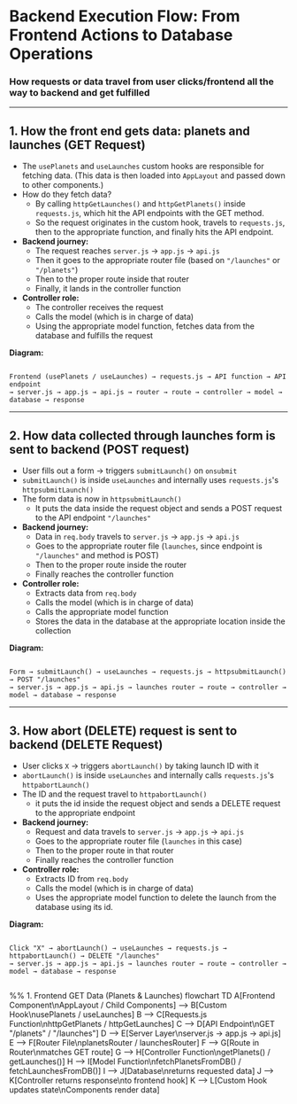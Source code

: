 # Backend Execution Flow: From Frontend Actions to Database Operations

### How requests or data travel from user clicks/frontend all the way to backend and get fulfilled

---

## 1. How the front end gets data: planets and launches (GET Request)

- The `usePlanets` and `useLaunches` custom hooks are responsible for fetching data. (This data is then loaded into `AppLayout` and passed down to other components.)
- How do they fetch data?
  - By calling `httpGetLaunches()` and `httpGetPlanets()` inside `requests.js`, which hit the API endpoints with the GET method.
  - So the request originates in the custom hook, travels to `requests.js`, then to the appropriate function, and finally hits the API endpoint.
- **Backend journey:**
  - The request reaches `server.js` → `app.js` → `api.js`
  - Then it goes to the appropriate router file (based on `"/launches"` or `"/planets"`)
  - Then to the proper route inside that router
  - Finally, it lands in the controller function
- **Controller role:**
  - The controller receives the request
  - Calls the model (which is in charge of data)
  - Using the appropriate model function, fetches data from the database and fulfills the request

**Diagram:**

```

Frontend (usePlanets / useLaunches) → requests.js → API function → API endpoint
→ server.js → app.js → api.js → router → route → controller → model → database → response

```

---

## 2. How data collected through launches form is sent to backend (POST request)

- User fills out a form → triggers `submitLaunch()` on `onsubmit`
- `submitLaunch()` is inside `useLaunches` and internally uses `requests.js`'s `httpsubmitLaunch()`
- The form data is now in `httpsubmitLaunch()`
  - It puts the data inside the request object and sends a POST request to the API endpoint `"/launches"`
- **Backend journey:**
  - Data in `req.body` travels to `server.js` → `app.js` → `api.js`
  - Goes to the appropriate router file (`launches`, since endpoint is `"/launches"` and method is POST)
  - Then to the proper route inside the router
  - Finally reaches the controller function
- **Controller role:**
  - Extracts data from `req.body`
  - Calls the model (which is in charge of data)
  - Calls the appropriate model function
  - Stores the data in the database at the appropriate location inside the collection

**Diagram:**

```

Form → submitLaunch() → useLaunches → requests.js → httpsubmitLaunch() → POST "/launches"
→ server.js → app.js → api.js → launches router → route → controller → model → database → response

```

---

## 3. How abort (DELETE) request is sent to backend (DELETE Request)

- User clicks `X` → triggers `abortLaunch()` by taking launch ID with it
- `abortLaunch()` is inside `useLaunches` and internally calls `requests.js`'s `httpabortLaunch()`
- The ID and the request travel to `httpabortLaunch()`
  - it puts the id inside the request object and sends a DELETE request to the appropriate endpoint
- **Backend journey:**
  - Request and data travels to `server.js` → `app.js` → `api.js`
  - Goes to the appropriate router file (`launches` in this case)
  - Then to the proper route in that router
  - Finally reaches the controller function
- **Controller role:**
  - Extracts ID from `req.body`
  - Calls the model (which is in charge of data)
  - Uses the appropriate model function to delete the launch from the database using its id.

**Diagram:**

```

Click "X" → abortLaunch() → useLaunches → requests.js → httpabortLaunch() → DELETE "/launches"
→ server.js → app.js → api.js → launches router → route → controller → model → database → response

```

```

```


%% 1. Frontend GET Data (Planets & Launches)
flowchart TD
    A[Frontend Component\nAppLayout / Child Components] --> B[Custom Hook\nusePlanets / useLaunches]
    B --> C[Requests.js Function\nhttpGetPlanets / httpGetLaunches]
    C --> D[API Endpoint\nGET "/planets" / "/launches"]
    D --> E[Server Layer\nserver.js → app.js → api.js]
    E --> F[Router File\nplanetsRouter / launchesRouter]
    F --> G[Route in Router\nmatches GET route]
    G --> H[Controller Function\ngetPlanets() / getLaunches()]
    H --> I[Model Function\nfetchPlanetsFromDB() / fetchLaunchesFromDB()]
    I --> J[Database\nreturns requested data]
    J --> K[Controller returns response\nto frontend hook]
    K --> L[Custom Hook updates state\nComponents render data]
